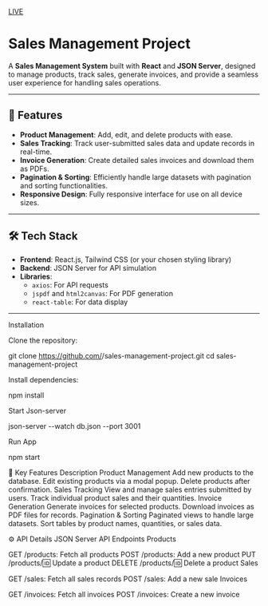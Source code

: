<a href="https://restaurants-app-using-react-tool-kit.vercel.app/" target="_blank">LIVE</a>

# Sales Management Project

A **Sales Management System** built with **React** and **JSON Server**, designed to manage products, track sales, generate invoices, and provide a seamless user experience for handling sales operations.

---

## 🚀 Features

- **Product Management**: Add, edit, and delete products with ease.
- **Sales Tracking**: Track user-submitted sales data and update records in real-time.
- **Invoice Generation**: Create detailed sales invoices and download them as PDFs.
- **Pagination & Sorting**: Efficiently handle large datasets with pagination and sorting functionalities.
- **Responsive Design**: Fully responsive interface for use on all device sizes.

---

## 🛠️ Tech Stack

- **Frontend**: React.js, Tailwind CSS (or your chosen styling library)
- **Backend**: JSON Server for API simulation
- **Libraries**:
  - `axios`: For API requests
  - `jspdf` and `html2canvas`: For PDF generation
  - `react-table`: For data display

---

Installation

Clone the repository:

git clone https://github.com/<your-username>/sales-management-project.git
cd sales-management-project


Install dependencies:

npm install

Start Json-server

json-server --watch db.json --port 3001


Run App

npm start


📄 Key Features Description
Product Management
Add new products to the database.
Edit existing products via a modal popup.
Delete products after confirmation.
Sales Tracking
View and manage sales entries submitted by users.
Track individual product sales and their quantities.
Invoice Generation
Generate invoices for selected products.
Download invoices as PDF files for records.
Pagination & Sorting
Paginated views to handle large datasets.
Sort tables by product names, quantities, or sales data.


⚙️ API Details
JSON Server API Endpoints
Products

GET /products: Fetch all products
POST /products: Add a new product
PUT /products/:id: Update a product
DELETE /products/:id: Delete a product
Sales

GET /sales: Fetch all sales records
POST /sales: Add a new sale
Invoices

GET /invoices: Fetch all invoices
POST /invoices: Create a new invoice


